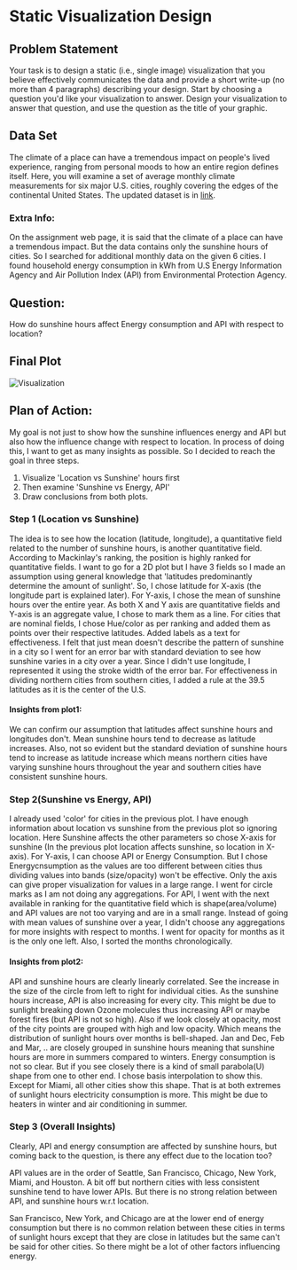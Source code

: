 # Static Visualization Design
## Problem Statement
Your task is to design a static (i.e., single image) visualization that you believe effectively communicates the data and provide a short write-up (no more than 4 paragraphs) describing your design. Start by choosing a question you'd like your visualization to answer. Design your visualization to answer that question, and use the question as the title of your graphic.
## Data Set
The climate of a place can have a tremendous impact on people's lived experience, ranging from personal moods to how an entire region defines itself. Here, you will examine a set of average monthly climate measurements for six major U.S. cities, roughly covering the edges of the continental United States. The updated dataset is in [link](data.csv).

### Extra Info:
On the assignment web page, it is said that the climate of a place can have a tremendous impact. But the data contains only the sunshine hours of cities. So I searched for additional monthly data on the given 6 cities. I found household energy consumption in kWh from U.S Energy Information Agency and Air Pollution Index (API) from Environmental Protection Agency.

## Question:
How do sunshine hours affect Energy consumption and API with respect to location?
## Final Plot
![Visualization](a1_visualization.png)
## Plan of Action:
My goal is not just to show how the sunshine influences energy and API but also how the influence change with respect to location. In process of doing this, I want to get as many insights as possible. So I decided to reach the goal in three steps.
1. Visualize 'Location vs Sunshine' hours first
2. Then examine 'Sunshine vs Energy, API'
3. Draw conclusions from both plots.

### Step 1 (Location vs Sunshine)
The idea is to see how the location (latitude, longitude), a quantitative field related to the number of sunshine hours, is another quantitative field. According to Mackinlay's ranking, the position is highly ranked for quantitative fields. I want to go for a 2D plot but I have 3 fields so I made an assumption using general knowledge that 'latitudes predominantly determine the amount of sunlight'. So, I chose latitude for X-axis (the longitude part is explained later). For Y-axis, I chose the mean of sunshine hours over the entire year. As both X and Y axis are quantitative fields and Y-axis is an aggregate value, I chose to mark them as a line. For cities that are nominal fields, I chose Hue/color as per ranking and added them as points over their respective latitudes. Added labels as a text for effectiveness. I felt that just mean doesn't describe the pattern of sunshine in a city so I went for an error bar with standard deviation to see how sunshine varies in a city over a year. Since I didn't use longitude, I represented it using the stroke width of the error bar. For effectiveness in dividing northern cities from southern cities, I added a rule at the 39.5 latitudes as it is the center of the U.S.

#### Insights from plot1:
We can confirm our assumption that latitudes affect sunshine hours and longitudes don't. Mean sunshine hours tend to decrease as latitude increases. Also, not so evident but the standard deviation of sunshine hours tend to increase as latitude increase which means northern cities have varying sunshine hours throughout the year and southern cities have consistent sunshine hours.

### Step 2(Sunshine vs Energy, API)
I already used 'color' for cities in the previous plot. I have enough information about location vs sunshine from the previous plot so ignoring location. Here Sunshine affects the other parameters so chose X-axis for sunshine (In the previous plot location affects sunshine, so location in X-axis). For Y-axis, I can choose API or Energy Consumption. But I chose Energycnsumption as the values are too different between cities thus dividing values into bands (size/opacity) won't be effective. Only the axis can give proper visualization for values in a large range. I went for circle marks as I am not doing any aggregations. For API, I went with the next available in ranking for the quantitative field which is shape(area/volume) and API values are not too varying and are in a small range. Instead of going with mean values of sunshine over a year, I didn't choose any aggregations for more insights with respect to months. I went for opacity for months as it is the only one left. Also, I sorted the months chronologically.

#### Insights from plot2:
API and sunshine hours are clearly linearly correlated. See the increase in the size of the circle from left to right for individual cities. As the sunshine hours increase, API is also increasing for every city. This might be due to sunlight breaking down Ozone molecules thus increasing API or maybe forest fires (but API is not so high). Also if we look closely at opacity, most of the city points are grouped with high and low opacity. Which means the distribution of sunlight hours over months is bell-shaped. Jan and Dec, Feb and Mar, .. are closely grouped in sunshine hours meaning that sunshine hours are more in summers compared to winters.
Energy consumption is not so clear. But if you see closely there is a kind of small parabola(U) shape from one to other end. I chose basis interpolation to show this. Except for Miami, all other cities show this shape. That is at both extremes of sunlight hours electricity consumption is more. This might be due to heaters in winter and air conditioning in summer.

### Step 3 (Overall Insights)
Clearly, API and energy consumption are affected by sunshine hours, but coming back to the question, is there any effect due to the location too?

API values are in the order of Seattle, San Francisco, Chicago, New York, Miami, and Houston. A bit off but northern cities with less consistent sunshine tend to have lower APIs. But there is no strong relation between API, and sunshine hours w.r.t location.

San Francisco, New York, and Chicago are at the lower end of energy consumption but there is no common relation between these cities in terms of sunlight hours except that they are close in latitudes but the same can't be said for other cities. So there might be a lot of other factors influencing energy.
